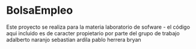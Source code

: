 # BolsaEmpleo
Este proyecto se realiza para la materia laboratorio de sofware - el código aqui incluido es de caracter propietario por parte del grupo de trabajo
adalberto naranjo
sebastian ardila
pablo herrera
bryan

